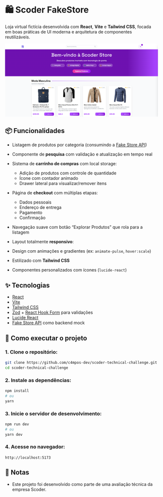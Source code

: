 # 🛍️ Scoder FakeStore

Loja virtual fictícia desenvolvida com **React**, **Vite** e **Tailwind CSS**, focada em boas práticas de UI moderna e arquitetura de componentes reutilizáveis.

<p align="center">
  <img alt="Banner" title="Banner" src="./src/assets/templates/banner.png"/>
</p>

## 📦 Funcionalidades

* Listagem de produtos por categoria (consumindo a [Fake Store API](https://fakestoreapi.com/))
* Componente de **pesquisa** com validação e atualização em tempo real
* Sistema de **carrinho de compras** com local storage:

  * Adição de produtos com controle de quantidade
  * Ícone com contador animado
  * Drawer lateral para visualizar/remover itens
* Página de **checkout** com múltiplas etapas:

  * Dados pessoais
  * Endereço de entrega
  * Pagamento
  * Confirmação
* Navegação suave com botão “Explorar Produtos” que rola para a listagem
* Layout totalmente **responsivo**:
* Design com animações e gradientes (ex: `animate-pulse`, `hover:scale`)
* Estilizado com **Tailwind CSS**
* Componentes personalizados com ícones (`lucide-react`)

## ✨ Tecnologias

* [React](https://reactjs.org/)
* [Vite](https://vitejs.dev/)
* [Tailwind CSS](https://tailwindcss.com/)
* [Zod](https://github.com/colinhacks/zod) + [React Hook Form](https://react-hook-form.com/) para validações
* [Lucide React](https://lucide.dev/)
* [Fake Store API](https://fakestoreapi.com/) como backend mock

## 🚀 Como executar o projeto

### 1. Clone o repositório:

```bash
git clone https://github.com/c4mpos-dev/scoder-technical-challenge.git
cd scoder-technical-challenge
```

### 2. Instale as dependências:

```bash
npm install
# ou
yarn
```

### 3. Inicie o servidor de desenvolvimento:

```bash
npm run dev
# ou
yarn dev
```

### 4. Acesse no navegador:

```
http://localhost:5173
```

## 📌 Notas

* Este projeto foi desenvolvido como parte de uma avaliação técnica da empresa Scoder.